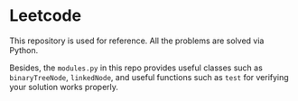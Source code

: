 # Leetcode
This repository is used for reference. All the problems are solved via Python. 

Besides, the `modules.py` in this repo provides useful classes such as `binaryTreeNode`, `linkedNode`, and useful functions such as `test` for verifying your solution works properly.